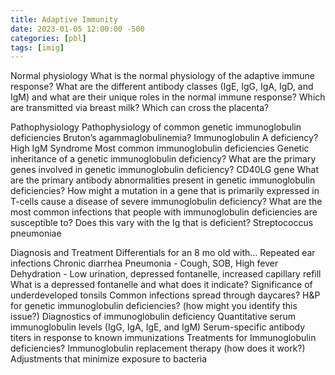 ```yaml
---
title: Adaptive Immunity
date: 2023-01-05 12:00:00 -500
categories: [pbl]
tags: [imig]
---
```


Normal physiology
What is the normal physiology of the adaptive immune response? 
What are the different antibody classes (IgE, IgG, IgA, IgD, and IgM) and what are their unique roles in the normal immune response? 
Which are transmitted via breast milk? Which can cross the placenta?

Pathophysiology
Pathophysiology of common genetic immunoglobulin deficiencies
Bruton’s agammaglobulinemia?
Immunoglobulin A deficiency? 
High IgM Syndrome
Most common immunoglobulin deficiencies
Genetic inheritance of a genetic immunoglobulin deficiency? 
What are the primary genes involved in genetic immunoglobulin deficiency? 
 CD40LG gene
What are the primary antibody abnormalities present in genetic immunoglobulin deficiencies?
How might a mutation in a gene that is primarily expressed in T-cells cause a disease of severe immunoglobulin deficiency? 
What are the most common infections that people with immunoglobulin deficiencies are susceptible to? Does this vary with the Ig that is deficient?
Streptococcus pneumoniae


Diagnosis and Treatment
Differentials for an 8 mo old with… 
Repeated ear infections
Chronic diarrhea
Pneumonia - Cough, SOB, High fever
Dehydration - Low urination, depressed fontanelle, increased capillary refill
What is a depressed fontanelle and what does it indicate?
Significance of underdeveloped tonsils
Common infections spread through daycares? 
H&P for genetic immunoglobulin deficiencies? (how might you identify this issue?)
Diagnostics of immunoglobulin deficiency
Quantitative serum immunoglobulin levels (IgG, IgA, IgE, and IgM)
Serum-specific antibody titers in response to known immunizations
Treatments for Immunoglobulin deficiencies? 
Immunoglobulin replacement therapy (how does it work?)
Adjustments that minimize exposure to bacteria

